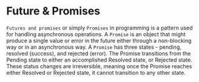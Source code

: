 # Future & Promises

`Futures and promises` or simply `Promises` in programming is a pattern used for handling asynchronous operations. A `Promise` is an object that might produce a single value or error in the future either through a non-blocking way or in an asynchronous way. A `Promise` has three states - pending, resolved (success), and rejected (error). The Promise transitions from the Pending state to either an accomplished Resolved state, or Rejected state. These status changes are irreversible, meaning once the Promise reaches either Resolved or Rejected state, it cannot transition to any other state.
